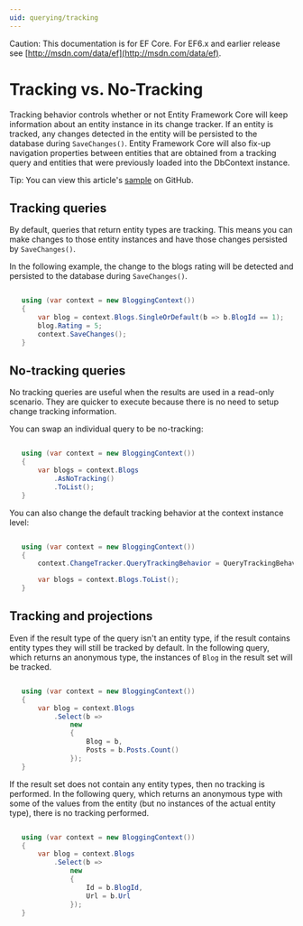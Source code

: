 ```yaml
---
uid: querying/tracking
---
```

Caution: This documentation is for EF Core. For EF6.x and earlier release see [http://msdn.com/data/ef](http://msdn.com/data/ef).

  # Tracking vs. No-Tracking

Tracking behavior controls whether or not Entity Framework Core will keep information about an entity instance in its change tracker. If an entity is tracked, any changes detected in the entity will be persisted to the database during `SaveChanges()`. Entity Framework Core will also fix-up navigation properties between entities that are obtained from a tracking query and entities that were previously loaded into the DbContext instance.

Tip: You can view this article's [sample](https://github.com/aspnet/EntityFramework.Docs/tree/master/samples/Querying) on GitHub.

  ## Tracking queries

By default, queries that return entity types are tracking. This means you can make changes to those entity instances and have those changes persisted by `SaveChanges()`.

In the following example, the change to the blogs rating will be detected and persisted to the database during `SaveChanges()`.

<!-- literal_block"ids  "classes  "xml:space": "preserve", "backrefs  "linenos": true, "dupnames  : "csharp", "names  "source": "/Users/shirhatti/src/EntityFramework.Docs/docs/querying/Querying/Querying/Tracking/Sample.cs" -->

````c#

   using (var context = new BloggingContext())
   {
       var blog = context.Blogs.SingleOrDefault(b => b.BlogId == 1);
       blog.Rating = 5;
       context.SaveChanges();
   }

   ````

  ## No-tracking queries

No tracking queries are useful when the results are used in a read-only scenario. They are quicker to execute because there is no need to setup change tracking information.

You can swap an individual query to be no-tracking:

<!-- literal_block"ids  "classes  "xml:space": "preserve", "backrefs  "linenos": true, "dupnames  : "csharp", highlight_args"linenostart": 1, "h1_lines":4 "names  "source": "/Users/shirhatti/src/EntityFramework.Docs/docs/querying/Querying/Querying/Tracking/Sample.cs" -->

````c#

   using (var context = new BloggingContext())
   {
       var blogs = context.Blogs
           .AsNoTracking()
           .ToList();
   }

   ````

You can also change the default tracking behavior at the context instance level:

<!-- literal_block"ids  "classes  "xml:space": "preserve", "backrefs  "linenos": true, "dupnames  : "csharp", highlight_args"linenostart": 1, "h1_lines":3 "names  "source": "/Users/shirhatti/src/EntityFramework.Docs/docs/querying/Querying/Querying/Tracking/Sample.cs" -->

````c#

   using (var context = new BloggingContext())
   {
       context.ChangeTracker.QueryTrackingBehavior = QueryTrackingBehavior.NoTracking;

       var blogs = context.Blogs.ToList();
   }

   ````

  ## Tracking and projections

Even if the result type of the query isn't an entity type, if the result contains entity types they will still be tracked by default. In the following query, which returns an anonymous type, the instances of `Blog` in the result set will be tracked.

<!-- literal_block"ids  "classes  "xml:space": "preserve", "backrefs  "linenos": true, "dupnames  : "csharp", highlight_args"linenostart": 1, "h1_lines":7 "names  "source": "/Users/shirhatti/src/EntityFramework.Docs/docs/querying/Querying/Querying/Tracking/Sample.cs" -->

````c#

   using (var context = new BloggingContext())
   {
       var blog = context.Blogs
           .Select(b =>
               new
               {
                   Blog = b,
                   Posts = b.Posts.Count()
               });
   }

   ````

If the result set does not contain any entity types, then no tracking is performed. In the following query, which returns an anonymous type with some of the values from the entity (but no instances of the actual entity type), there is no tracking performed.

<!-- literal_block"ids  "classes  "xml:space": "preserve", "backrefs  "linenos": true, "dupnames  : "csharp", "names  "source": "/Users/shirhatti/src/EntityFramework.Docs/docs/querying/Querying/Querying/Tracking/Sample.cs" -->

````c#

   using (var context = new BloggingContext())
   {
       var blog = context.Blogs
           .Select(b =>
               new
               {
                   Id = b.BlogId,
                   Url = b.Url
               });
   }

   ````
